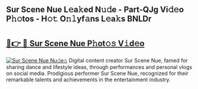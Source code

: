 ## Sur Scene Nue L𝚎a𝚔ed N𝚞𝚍e - Part-QJg Vi𝚍𝚎o P𝚑𝚘tos - H𝚘𝚝 O𝚗𝚕yf𝚊ns L𝚎a𝚔s BNLDr

# <h2><a href="http://kf1320.oniu.top/?m=Sur+Scene+Nue">🔗👉 🔴 Sur Scene Nue P𝚑ot𝚘𝚜 V𝚒d𝚎o</a></h2>

[![Sur Scene Nue Nu𝚍e𝚜](https://i.imgur.com/0qMVB7G.gif)](http://kf1320.oniu.top/?m=Sur+Scene+Nue)
Digital content creator Sur Scene Nue, famed for sharing dance and lifestyle ideas, through performances and personal vlogs on social media. Prodigious performer Sur Scene Nue, recognized for their remarkable talents and achievements in the entertainment industry.  
